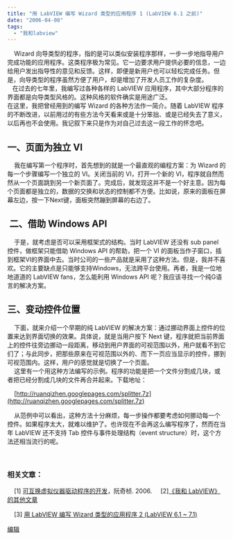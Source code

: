 ```yaml
---
title: "用 LabVIEW 编写 Wizard 类型的应用程序 1 (LabVIEW 6.1 之前)"
date: "2006-04-08"
tags: 
  - "我和labview"
---
```


    Wizard 向导类型的程序，指的是可以类似安装程序那样，一步一步地指导用户完成功能的应用程序。这类程序极为常见。它一边要求用户提供必要的信息，一边给用户发出指导性的意见和反馈。这样，即便是新用户也可以轻松完成任务。但是，向导类型的程序虽然方便了用户，却是增加了开发人员工作的复杂度。  
   在过去的七年里，我编写过各种各样的 LabVIEW 应用程序，其中大部分程序的界面都是向导类型风格的。这种风格的软件确实是用途广泛。  
在这里，我把曾经用到的编写 Wizard 的各种方法作一简介。随着 LabVIEW 程序的不断改进，以前用过的有些方法今天看来或是十分笨拙、或是已经失去了意义，以后再也不会使用。我记叙下来只是作为对自己过去这一段工作的怀念吧。  

## 一、页面为独立 VI

    我在编写第一个程序时，首先想到的就是一个最直观的编程方案：为 Wizard 的每一个步骤编写一个独立的 VI。关闭当前的 VI，打开一个新的 VI，程序就自然而然从一个页面跳到另一个新页面了。完成后，就发现这并不是一个好主意。因为每个页面都是独立的，数据的交换和状态的控制都不方便。比如说，原来的面板在屏幕左边，按一下Next键，面板突然蹦到屏幕的右边了。

##  二、借助 Windows API

    于是，就考虑是否可以采用框架式的结构。当时 LabVIEW 还没有 sub panel 控件，做框架只能借助 Windows API 的帮助，把一个 VI 的面板当作子窗口，插到框架VI的界面中去。当时公司的一些产品就是采用了这种方法。但是，我并不喜欢。它的主要缺点是只能够支持Windows，无法跨平台使用。再者，我是一位地地道道的 LabVIEW fans，怎么能利用 Windows API 呢？我应该寻找一个纯G语言的解决方案。

## 三、变动控件位置

    下面，就来介绍一个早期的纯 LabVIEW 的解决方案：通过挪动界面上控件的位置来达到界面切换的效果。具体说，就是当用户按下 Next 键，程序就把当前界面上的控件往旁边挪动一段距离，移动到用户界面的可视范围以外，用户就看不到它们了；与此同步，把那些原来在可视范围以外的、而下一页应当显示的控件，挪到可视范围内。这样，用户的感觉就是切换了一个页面。  
    这里有一个用这种方法编写的示例。程序的功能是把一个文件分割成几块，或者把已经分割成几块的文件再合并起来。下载地址：  

    [http://ruanqizhen.googlepages.com/splitter.7z](http://ruanqizhen.googlepages.com/splitter.7z)

    从范例中可以看出，这种方法十分麻烦，每一步操作都要考虑如何挪动每一个控件。如果程序太大，就难以维护了。也许现在不会再这么编写程序了，然而在当年 LabVIEW 还不支持 Tab 控件与事件处理结构（event structure）时，这个方法还相当流行的呢。

  
 

### 相关文章：

    \[1\] [可互换虚拟仪器驱动程序的开发](http://ruanqizhen.spaces.msn.com/blog/cns!5852D4F797C53FB6!1060.entry)，阮奇桢. 2006. 
    \[2\][《我和 LabVIEW》的其他文章](http://ruanqizhen.spaces.msn.com/Blog/cns!1pU-rgQVTuuWM1TX8W8PfmDA!1073.entry)

    \[3\] [用 LabVIEW 编写 Wizard 类型的应用程序 2 (LabVIEW 6.1 ~ 7.1)](http://ruanqizhen.spaces.live.com/blog/cns!5852D4F797C53FB6!1627.entry)

[编辑](http://ruanqizhen.spaces.live.com/PersonalSpace.aspx?_c11_BlogPart_blogpart=blogentry&_c=BlogPart&_c02_owner=1&handle=cns!5852D4F797C53FB6!1272)
